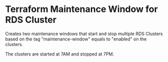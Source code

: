 # Terraform Maintenance Window for RDS Cluster

Creates two maintenance windows that start and stop multiple RDS Clusters based on the tag "maintenance-window" equals to "enabled" on the clusters.

The clusters are started at 7AM and stopped at 7PM.

